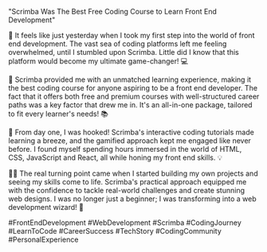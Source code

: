 "Scrimba Was The Best Free Coding Course to Learn Front End Development"

🌟 It feels like just yesterday when I took my first step into the world of front end development. The vast sea of coding platforms left me feeling overwhelmed, until I stumbled upon Scrimba. Little did I know that this platform would become my ultimate game-changer! 💻

🎯 Scrimba provided me with an unmatched learning experience, making it the best coding course for anyone aspiring to be a front end developer. The fact that it offers both free and premium courses with well-structured career paths was a key factor that drew me in. It's an all-in-one package, tailored to fit every learner's needs! 📚

🚀 From day one, I was hooked! Scrimba's interactive coding tutorials made learning a breeze, and the gamified approach kept me engaged like never before. I found myself spending hours immersed in the world of HTML, CSS, JavaScript and React, all while honing my front end skills. 💡

👩‍💻 The real turning point came when I started building my own projects and seeing my skills come to life. Scrimba's practical approach equipped me with the confidence to tackle real-world challenges and create stunning web designs. I was no longer just a beginner; I was transforming into a web development wizard! 🌈

#FrontEndDevelopment #WebDevelopment #Scrimba #CodingJourney #LearnToCode #CareerSuccess #TechStory #CodingCommunity #PersonalExperience
